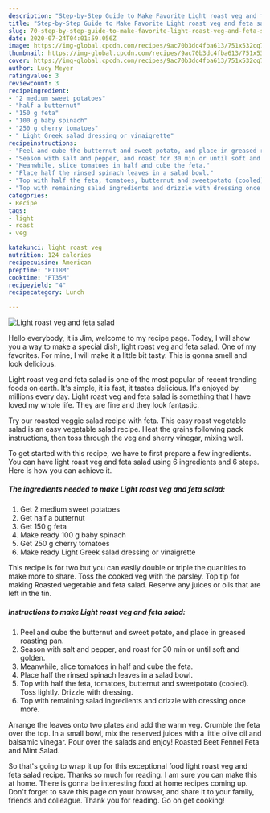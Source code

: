 ```yaml
---
description: "Step-by-Step Guide to Make Favorite Light roast veg and feta salad"
title: "Step-by-Step Guide to Make Favorite Light roast veg and feta salad"
slug: 70-step-by-step-guide-to-make-favorite-light-roast-veg-and-feta-salad
date: 2020-07-24T04:01:59.056Z
image: https://img-global.cpcdn.com/recipes/9ac70b3dc4fba613/751x532cq70/light-roast-veg-and-feta-salad-recipe-main-photo.jpg
thumbnail: https://img-global.cpcdn.com/recipes/9ac70b3dc4fba613/751x532cq70/light-roast-veg-and-feta-salad-recipe-main-photo.jpg
cover: https://img-global.cpcdn.com/recipes/9ac70b3dc4fba613/751x532cq70/light-roast-veg-and-feta-salad-recipe-main-photo.jpg
author: Lucy Meyer
ratingvalue: 3
reviewcount: 3
recipeingredient:
- "2 medium sweet potatoes"
- "half a butternut"
- "150 g feta"
- "100 g baby spinach"
- "250 g cherry tomatoes"
- " Light Greek salad dressing or vinaigrette"
recipeinstructions:
- "Peel and cube the butternut and sweet potato, and place in greased roasting pan."
- "Season with salt and pepper, and roast for 30 min or until soft and golden."
- "Meanwhile, slice tomatoes in half and cube the feta."
- "Place half the rinsed spinach leaves in a salad bowl."
- "Top with half the feta, tomatoes, butternut and sweetpotato (cooled). Toss lightly. Drizzle with dressing."
- "Top with remaining salad ingredients and drizzle with dressing once more."
categories:
- Recipe
tags:
- light
- roast
- veg

katakunci: light roast veg 
nutrition: 124 calories
recipecuisine: American
preptime: "PT18M"
cooktime: "PT35M"
recipeyield: "4"
recipecategory: Lunch

---
```



![Light roast veg and feta salad](https://img-global.cpcdn.com/recipes/9ac70b3dc4fba613/751x532cq70/light-roast-veg-and-feta-salad-recipe-main-photo.jpg)

Hello everybody, it is Jim, welcome to my recipe page. Today, I will show you a way to make a special dish, light roast veg and feta salad. One of my favorites. For mine, I will make it a little bit tasty. This is gonna smell and look delicious.

Light roast veg and feta salad is one of the most popular of recent trending foods on earth. It's simple, it is fast, it tastes delicious. It's enjoyed by millions every day. Light roast veg and feta salad is something that I have loved my whole life. They are fine and they look fantastic.

Try our roasted veggie salad recipe with feta. This easy roast vegetable salad is an easy vegetable salad recipe. Heat the grains following pack instructions, then toss through the veg and sherry vinegar, mixing well.


To get started with this recipe, we have to first prepare a few ingredients. You can have light roast veg and feta salad using 6 ingredients and 6 steps. Here is how you can achieve it.

<!--inarticleads1-->

##### The ingredients needed to make Light roast veg and feta salad:

1. Get 2 medium sweet potatoes
1. Get half a butternut
1. Get 150 g feta
1. Make ready 100 g baby spinach
1. Get 250 g cherry tomatoes
1. Make ready  Light Greek salad dressing or vinaigrette


This recipe is for two but you can easily double or triple the quanities to make more to share. Toss the cooked veg with the parsley. Top tip for making Roasted vegetable and feta salad. Reserve any juices or oils that are left in the tin. 

<!--inarticleads2-->

##### Instructions to make Light roast veg and feta salad:

1. Peel and cube the butternut and sweet potato, and place in greased roasting pan.
1. Season with salt and pepper, and roast for 30 min or until soft and golden.
1. Meanwhile, slice tomatoes in half and cube the feta.
1. Place half the rinsed spinach leaves in a salad bowl.
1. Top with half the feta, tomatoes, butternut and sweetpotato (cooled). Toss lightly. Drizzle with dressing.
1. Top with remaining salad ingredients and drizzle with dressing once more.


Arrange the leaves onto two plates and add the warm veg. Crumble the feta over the top. In a small bowl, mix the reserved juices with a little olive oil and balsamic vinegar. Pour over the salads and enjoy! Roasted Beet Fennel Feta and Mint Salad. 

So that's going to wrap it up for this exceptional food light roast veg and feta salad recipe. Thanks so much for reading. I am sure you can make this at home. There is gonna be interesting food at home recipes coming up. Don't forget to save this page on your browser, and share it to your family, friends and colleague. Thank you for reading. Go on get cooking!
